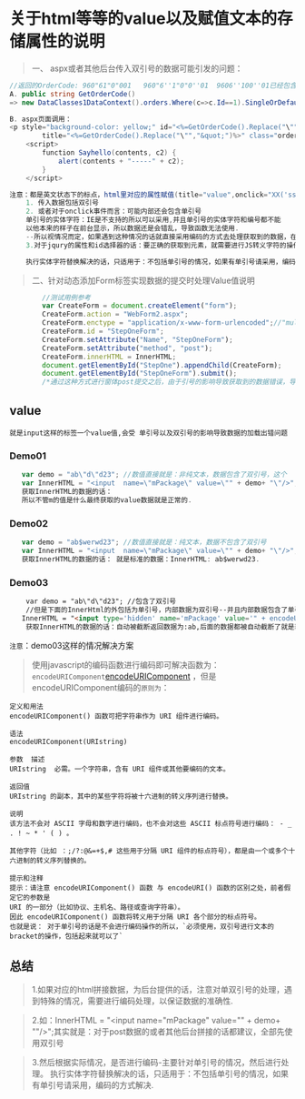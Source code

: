 # 关于html等等的value以及赋值文本的存储属性的说明

>一、 aspx或者其他后台传入双引号的数据可能引发的问题：
```csharp
//返回的OrderCode: 960"61"0"001   960"6''1"0"0''01  9606''100''01已经包含单引号和双引号的情况
A. public string GetOrderCode() 
=> new DataClasses1DataContext().orders.Where(c=>c.Id==1).SingleOrDefault().orderCode;

B. aspx页面调用：
<p style="background-color: yellow;" id="<%=GetOrderCode().Replace("\"","&quot;")%>" onclick="Sayhello('<%=GetOrderCode().Replace("\"","&quot;")%>','<%=GetOrderCode().Replace("\"","&quot;")%>')"
        title="<%=GetOrderCode().Replace("\"","&quot;")%>" class="orderCode"><%=GetOrderCode().Replace("\"","&quot;")%></p>
    <script>
        function Sayhello(contents, c2) {
            alert(contents + "-----" + c2);
        }
    </script>

注意：都是英文状态下的标点，html里对应的属性赋值(title="value",onclick="XX('ss','ss')")
    1. 传入数据包括双引号
    2. 或者对于onclick事件而言：可能内部还会包含单引号
    单引号的实体字符：IE是不支持的所以可以采用,并且单引号的实体字符和编号都不能
    以他本来的样子在前台显示，所以数据还是会错乱，导致函数无法使用.
    --所以视情况而定，如果遇到这种情况的话就直接采用编码的方式去处理获取到的数据，在具体使用到的时候进行解码， 或者界面显示的话：只需要使用&quot;替换双引号就行了.
    3.对于jqury的属性和id选择器的话：要正确的获取到元素，就需要进行JS转义字符的操作：单引号：\', 双引号：\\\"，。

    执行实体字符替换解决的话，只适用于：不包括单引号的情况，如果有单引号请采用，编码的方式解决.
```

> 二、针对动态添加Form标签实现数据的提交时处理Value值说明
```js
        //测试用例参考
        var CreateForm = document.createElement("form");
        CreateForm.action = "WebForm2.aspx";
        CreateForm.enctype = "application/x-www-form-urlencoded";//"multipart/form-data";
        CreateForm.id = "StepOneForm";
        CreateForm.setAttribute("Name", "StepOneForm");
        CreateForm.setAttribute("method", "post");
        CreateForm.innerHTML = InnerHTML;
        document.getElementById("StepOne").appendChild(CreateForm);
        document.getElementById("StepOneForm").submit();
        /*通过这种方式进行窗体post提交之后，由于引号的影响导致获取到的数据错误，导致传送的数据被自动截断*/
```


## value

    就是input这样的标签一个value值,会受 单引号以及双引号的影响导致数据的加载出错问题

### Demo01

```js
   var demo = "ab\"d\"d23"; //数值直接就是：非纯文本，数据包含了双引号，这个
   var InnerHTML = "<input  name=\"mPackage\" value=\"" + demo+ "\"/>";
   获取InnerHTML的数据的话： 
   所以不管m的值是什么最终获取的value数据就是正常的.
```

### Demo02

```js
   var demo = "ab$werwd23"; //数值直接就是：纯文本，数据不包含了双引号
   var InnerHTML = "<input  name=\"mPackage\" value=\"" + demo+ "\"/>";
   获取InnerHTML的数据的话： 就是标准的数据：InnerHTML: ab$werwd23.
```

### Demo03

```html
    var demo = "ab\"d\"d23"; //包含了双引号
    //但是下面的InnerHtml的外包括为单引号，内部数据为双引号--并且内部数据包含了单引号
   InnerHTML = "<input type='hidden' name='mPackage' value='" + encodeURIComponent(JSON.stringify(mPackageList)) + "'/>";
    获取InnerHTML的数据的话：自动被截断返回数据为:ab,后面的数据都被自动截断了就是获取数据信息的时候出现了错误
```

`注意`：demo03这样的情况解决方案
> 使用javascript的编码函数进行编码即可解决函数为：`encodeURIComponent`[encodeURIComponent](http://www.cnblogs.com/tylerdonet/p/3483836.html)
，但是encodeURIComponent编码的`原则为`：

    定义和用法
    encodeURIComponent() 函数可把字符串作为 URI 组件进行编码。

    语法
    encodeURIComponent(URIstring)

    参数  描述
    URIstring  必需。一个字符串，含有 URI 组件或其他要编码的文本。 

    返回值
    URIstring 的副本，其中的某些字符将被十六进制的转义序列进行替换。

    说明
    该方法不会对 ASCII 字母和数字进行编码，也不会对这些 ASCII 标点符号进行编码： - _ . ! ~ * ' ( ) 。

    其他字符（比如 ：;/?:@&=+$,# 这些用于分隔 URI 组件的标点符号），都是由一个或多个十六进制的转义序列替换的。

    提示和注释
    提示：请注意 encodeURIComponent() 函数 与 encodeURI() 函数的区别之处，前者假定它的参数是 
    URI 的一部分（比如协议、主机名、路径或查询字符串）。     
    因此 encodeURIComponent() 函数将转义用于分隔 URI 各个部分的标点符号。
    也就是说： 对于单引号的话是不会进行编码操作的所以，`必须使用，双引号进行文本的bracket的操作，包括起来就可以了`


## 总结

>1.如果对应的html拼接数据，为后台提供的话，注意对单双引号的处理，遇到特殊的情况，需要进行编码处理，以保证数据的准确性.

>2.如：InnerHTML = "<input  name=\"mPackage\" value=\"" + demo+ "\"/>";其实就是：对于post数据的或者其他后台拼接的话都建议，全部先使用双引号

>3.然后根据实际情况，是否进行编码-主要针对单引号的情况，然后进行处理。
执行实体字符替换解决的话，只适用于：不包括单引号的情况，如果有单引号请采用，编码的方式解决.
